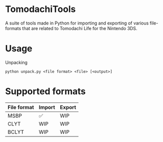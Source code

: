 # TomodachiTools
A suite of tools made in Python for importing and exporting of various file-formats that are related to Tomodachi Life for the Nintendo 3DS. 

# Usage
Unpacking
```
python unpack.py <file format> <file> [<output>]
```

# Supported formats
File format | Import | Export
--- | --- | ---
MSBP | ✅ | WIP
CLYT | WIP | WIP
BCLYT | WIP | WIP
